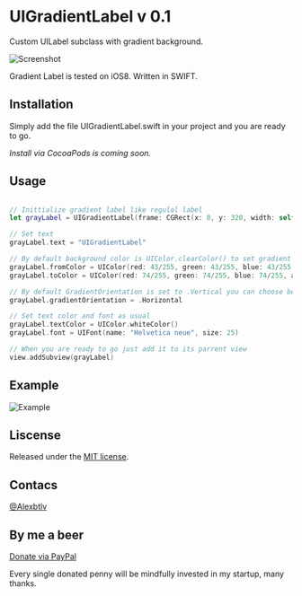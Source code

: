 # UIGradientLabel v 0.1
Custom UILabel subclass with gradient background.

![Screenshot](https://github.com/alexbtlv/UIGradientLabel/blob/master/UIGradientLabel_demo.png)

Gradient Label is tested on iOS8. Written in SWIFT.

## Installation

Simply add the file UIGradientLabel.swift in your project and you are ready to go.

*Install via CocoaPods is coming soon.*

## Usage

``` swift

// Inittialize gradient label like regulal label
let grayLabel = UIGradientLabel(frame: CGRect(x: 0, y: 320, width: self.view.bounds.width, height: 70))

// Set text
grayLabel.text = "UIGradientLabel"

// By default background color is UIColor.clearColor() to set gradient please apply fromColor, toColor ( UIColor value )
grayLabel.fromColor = UIColor(red: 43/255, green: 43/255, blue: 43/255, alpha: 1)
grayLabel.toColor = UIColor(red: 74/255, green: 74/255, blue: 74/255, alpha: 1)

// By default GradientOrientation is set to .Vertical you can choose between .Horizontal or .Vertical if you want to
grayLabel.gradientOrientation = .Horizontal

// Set text color and font as usual
grayLabel.textColor = UIColor.whiteColor()
grayLabel.font = UIFont(name: "Helvetica neue", size: 25)

// When you are ready to go just add it to its parrent view        
view.addSubview(grayLabel)

```
## Example
![Example](https://github.com/alexbtlv/UIGradientLabel/blob/master/UIGradientLabel_example.png)

## Liscense

Released under the [MIT license](LICENSE).


## Contacs
[@Alexbtlv](https://twitter.com/Alexbtlv)


## By me a beer

[Donate via PayPal](https://www.paypal.com/cgi-bin/webscr?cmd=_donations&business=alexander%40postys%2eco&lc=US&item_name=Alexander%20Batalov&no_note=0&currency_code=USD&bn=PP%2dDonationsBF%3abtn_donate_SM%2egif%3aNonHostedGuest)

Every single donated penny will be mindfully invested in my startup, many thanks. 


